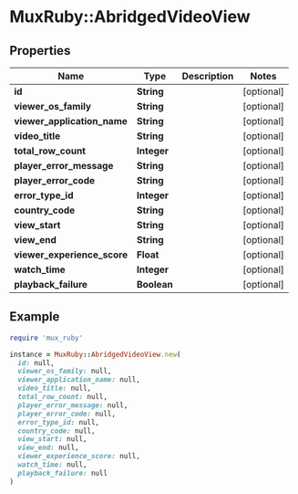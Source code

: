 # MuxRuby::AbridgedVideoView

## Properties

| Name | Type | Description | Notes |
| ---- | ---- | ----------- | ----- |
| **id** | **String** |  | [optional] |
| **viewer_os_family** | **String** |  | [optional] |
| **viewer_application_name** | **String** |  | [optional] |
| **video_title** | **String** |  | [optional] |
| **total_row_count** | **Integer** |  | [optional] |
| **player_error_message** | **String** |  | [optional] |
| **player_error_code** | **String** |  | [optional] |
| **error_type_id** | **Integer** |  | [optional] |
| **country_code** | **String** |  | [optional] |
| **view_start** | **String** |  | [optional] |
| **view_end** | **String** |  | [optional] |
| **viewer_experience_score** | **Float** |  | [optional] |
| **watch_time** | **Integer** |  | [optional] |
| **playback_failure** | **Boolean** |  | [optional] |

## Example

```ruby
require 'mux_ruby'

instance = MuxRuby::AbridgedVideoView.new(
  id: null,
  viewer_os_family: null,
  viewer_application_name: null,
  video_title: null,
  total_row_count: null,
  player_error_message: null,
  player_error_code: null,
  error_type_id: null,
  country_code: null,
  view_start: null,
  view_end: null,
  viewer_experience_score: null,
  watch_time: null,
  playback_failure: null
)
```

